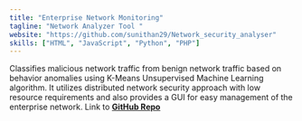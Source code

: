 ```yaml
---
title: "Enterprise Network Monitoring"
tagline: "Network Analyzer Tool "
website: "https://github.com/sunithan29/Network_security_analyser"
skills: ["HTML", "JavaScript", "Python", "PHP"]
---
```



Classifies malicious network traffic from benign network traffic based on behavior anomalies using K-Means Unsupervised Machine Learning algorithm. It utilizes distributed network security approach with low resource requirements and also provides a
GUI for easy management of the enterprise network. Link to **[GitHub Repo](https://github.com/sunithan29/Network_security_analyser)**
